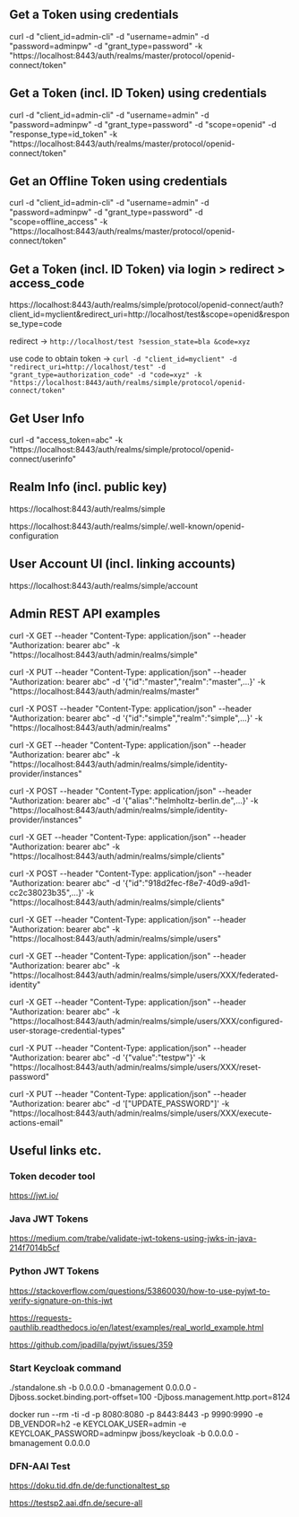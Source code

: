 
## Get a Token using credentials

curl -d "client_id=admin-cli" -d "username=admin" -d "password=adminpw" -d "grant_type=password" -k "https://localhost:8443/auth/realms/master/protocol/openid-connect/token"



## Get a Token (incl. ID Token) using credentials

curl -d "client_id=admin-cli" -d "username=admin" -d "password=adminpw" -d "grant_type=password" -d "scope=openid" -d "response_type=id_token" -k "https://localhost:8443/auth/realms/master/protocol/openid-connect/token"



## Get an Offline Token using credentials

curl -d "client_id=admin-cli" -d "username=admin" -d "password=adminpw" -d "grant_type=password" -d "scope=offline_access" -k "https://localhost:8443/auth/realms/master/protocol/openid-connect/token"



## Get a Token (incl. ID Token) via login > redirect > access_code

https://localhost:8443/auth/realms/simple/protocol/openid-connect/auth?client_id=myclient&redirect_uri=http://localhost/test&scope=openid&response_type=code

redirect -> ``http://localhost/test
              ?session_state=bla
              &code=xyz``

use code to obtain token -> 
``curl -d "client_id=myclient" -d "redirect_uri=http://localhost/test" -d "grant_type=authorization_code" -d "code=xyz" -k "https://localhost:8443/auth/realms/simple/protocol/openid-connect/token"``



## Get User Info

curl -d "access_token=abc" -k "https://localhost:8443/auth/realms/simple/protocol/openid-connect/userinfo"



## Realm Info (incl. public key)

https://localhost:8443/auth/realms/simple

https://localhost:8443/auth/realms/simple/.well-known/openid-configuration



## User Account UI (incl. linking accounts)

https://localhost:8443/auth/realms/simple/account



## Admin REST API examples

curl -X GET --header "Content-Type: application/json" --header "Authorization: bearer abc" -k "https://localhost:8443/auth/admin/realms/simple"

curl -X PUT --header "Content-Type: application/json" --header "Authorization: bearer abc" -d '{"id":"master","realm":"master",...}' -k "https://localhost:8443/auth/admin/realms/master"

curl -X POST --header "Content-Type: application/json" --header "Authorization: bearer abc" -d '{"id":"simple","realm":"simple",...}' -k "https://localhost:8443/auth/admin/realms"

curl -X GET --header "Content-Type: application/json" --header "Authorization: bearer abc" -k "https://localhost:8443/auth/admin/realms/simple/identity-provider/instances"

curl -X POST --header "Content-Type: application/json" --header "Authorization: bearer abc" -d '{"alias":"helmholtz-berlin.de",...}' -k "https://localhost:8443/auth/admin/realms/simple/identity-provider/instances"

curl -X GET --header "Content-Type: application/json" --header "Authorization: bearer abc" -k "https://localhost:8443/auth/admin/realms/simple/clients"

curl -X POST --header "Content-Type: application/json" --header "Authorization: bearer abc" -d '{"id":"918d2fec-f8e7-40d9-a9d1-cc2c38023b35",...}' -k "https://localhost:8443/auth/admin/realms/simple/clients"

curl -X GET --header "Content-Type: application/json" --header "Authorization: bearer abc" -k "https://localhost:8443/auth/admin/realms/simple/users"

curl -X GET --header "Content-Type: application/json" --header "Authorization: bearer abc" -k "https://localhost:8443/auth/admin/realms/simple/users/XXX/federated-identity"

curl -X GET --header "Content-Type: application/json" --header "Authorization: bearer abc" -k "https://localhost:8443/auth/admin/realms/simple/users/XXX/configured-user-storage-credential-types"

curl -X PUT --header "Content-Type: application/json" --header "Authorization: bearer abc" -d '{"value":"testpw"}' -k "https://localhost:8443/auth/admin/realms/simple/users/XXX/reset-password"

curl -X PUT --header "Content-Type: application/json" --header "Authorization: bearer abc" -d '["UPDATE_PASSWORD"]' -k "https://localhost:8443/auth/admin/realms/simple/users/XXX/execute-actions-email"





## Useful links etc.

### Token decoder tool
https://jwt.io/

### Java JWT Tokens
https://medium.com/trabe/validate-jwt-tokens-using-jwks-in-java-214f7014b5cf

### Python JWT Tokens
https://stackoverflow.com/questions/53860030/how-to-use-pyjwt-to-verify-signature-on-this-jwt

https://requests-oauthlib.readthedocs.io/en/latest/examples/real_world_example.html

https://github.com/jpadilla/pyjwt/issues/359

### Start Keycloak command
./standalone.sh -b 0.0.0.0 -bmanagement 0.0.0.0 -Djboss.socket.binding.port-offset=100 -Djboss.management.http.port=8124

docker run --rm -ti -d -p 8080:8080 -p 8443:8443 -p 9990:9990 -e DB_VENDOR=h2 -e KEYCLOAK_USER=admin -e KEYCLOAK_PASSWORD=adminpw jboss/keycloak -b 0.0.0.0 -bmanagement 0.0.0.0

### DFN-AAI Test
https://doku.tid.dfn.de/de:functionaltest_sp

https://testsp2.aai.dfn.de/secure-all
